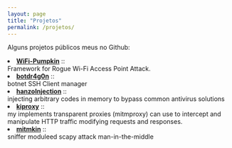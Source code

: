 ```yaml
---
layout: page
title: "Projetos"
permalink: /projetos/
---
```


<p>
Alguns projetos públicos meus no Github:
<p>

<li> <a href="https://github.com/P0cL4bs/WiFi-Pumpkin"><b>WiFi-Pumpkin</b></a> :: <div id='data'>Framework for Rogue Wi-Fi Access Point Attack.</div></li>
<li> <a href="https://github.com/mh4x0f/botdr4g0n"><b>botdr4g0n</b></a> :: <div id='data'>botnet SSH Client manager</div></li>
<li> <a href="https://github.com/P0cL4bs/hanzoInjection"><b>hanzoInjection</b></a> :: <div id='data'>injecting arbitrary codes in memory to bypass common antivirus solutions</div></li>
<li> <a href="https://github.com/mh4x0f/kinproxy"><b>kiproxy</b></a> :: <div id='data'>my implements transparent proxies (mitmproxy) can use to intercept and manipulate HTTP traffic modifying requests and responses.</div></li>
<li> <a href="https://github.com/mh4x0f/mitmkin"><b>mitmkin</b></a> :: <div id='data'> sniffer moduleed scapy attack man-in-the-middle </div></li>
